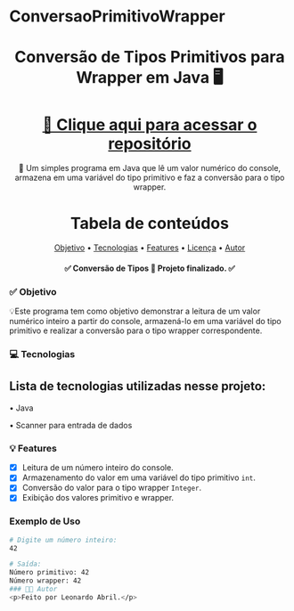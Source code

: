 # ConversaoPrimitivoWrapper

<div align="center">
  
<h1 align="center">Conversão de Tipos Primitivos para Wrapper em Java 🖥️</h1>

<h1 align="center">
    <a href="https://github.com/LeoAbril98/tarefa_wrapper">🔗 Clique aqui para acessar o repositório</a>
</h1>

<p align="center">🚀 Um simples programa em Java que lê um valor numérico do console, armazena em uma variável do tipo primitivo e faz a conversão para o tipo wrapper.</p>

Tabela de conteúdos
=================
<p align="center">
 <a href="#-objetivo">Objetivo</a> •
 <a href="#-tecnologias">Tecnologias</a> • 
 <a href="#-features">Features</a> • 
 <a href="https://github.com/LeoAbril98/tarefa_wrapper/blob/main/LICENSE">Licença</a> • 
 <a href="#-autor">Autor</a>
</p>

<h4 align="center"> 
	✅ Conversão de Tipos 🚀 Projeto finalizado. ✅
</h4>
</div>

### ✅ Objetivo

<p>💡Este programa tem como objetivo demonstrar a leitura de um valor numérico inteiro a partir do console, armazená-lo em uma variável do tipo primitivo e realizar a conversão para o tipo wrapper correspondente.</p>

### 💻 Tecnologias

<h2>Lista de tecnologias utilizadas nesse projeto: </h2>
<p>• Java</p>
<p>• Scanner para entrada de dados</p>

### 💡 Features

- [x] Leitura de um número inteiro do console.
- [x] Armazenamento do valor em uma variável do tipo primitivo `int`.
- [x] Conversão do valor para o tipo wrapper `Integer`.
- [x] Exibição dos valores primitivo e wrapper.

### Exemplo de Uso

```bash
# Digite um número inteiro:
42

# Saída:
Número primitivo: 42
Número wrapper: 42
### 🧑‍💻 Autor
<p>Feito por Leonardo Abril.</p>
